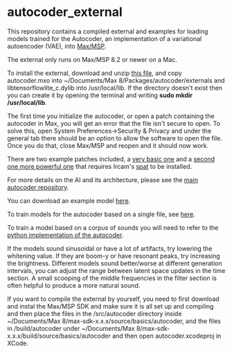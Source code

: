 # autocoder_external

This repository contains a compiled external and examples for loading models trained for the Autocoder, an implementation of a variational autoencoder (VAE), into [Max/MSP](https://cycling74.com/). 

The external only runs on Max/MSP 8.2 or newer on a Mac.

To install the external, download and unzip [this file](https://github.com/franzson/autocoder_external/blob/main/external/autocoder-universal.zip), and copy autocoder.mxo into ~/Documents/Max 8/Packages/autocoder/externals and libtensorflowlite_c.dylib into /usr/local/lib. If the directory doesn't exist then you can create it by opening the terminal and writing <b>sudo mkdir /usr/local/lib</b>. 

The first time you initialize the autocoder, or open a patch containing the autocoder in Max, you will get an error that the file isn't secure to open. To solve this, open System Preferences->Security & Privacy and under the general tab there should be an option to allow the software to open the file. Once you do that, close Max/MSP and reopen and it should now work.

There are two example patches included, a [very basic one]() and a [second one more powerful one]() that requires Ircam's [spat](https://forum.ircam.fr/projects/detail/spat/) to be installed.

For more details on the AI and its architecture, please see the [main autocoder repository](https://github.com/franzson/autocoder).

You can download an example model [here](https://github.com/franzson/autocoder_models).

To train models for the autocoder based on a single file, see [here](https://github.com/franzson/autocoder_training).

To train a model based on a corpus of sounds you will need to refer to the [python implementation of the autocoder](https://github.com/franzson/autocoder).

If the models sound sinusoidal or have a lot of artifacts, try lowering the whitening value. If they are boom-y or have resonant peaks, try increasing the brightness. Different models sound better/worse at different generation intervals, you can adjust the range between latent space updates in the time section. A small scooping of the middle frequencies in the filter section is often helpful to produce a more natural sound.

If you want to compile the external by yourself, you need to first download and instal the Max/MSP SDK and make sure it is all set up and compiling and then place the files in the /src/autocoder directory inside ~/Documents/Max 8/max-sdk-x.x.x/source/basics/autocoder, and the files in /build/autocoder under ~/Documents/Max 8/max-sdk-x.x.x/build/source/basics/autocoder and then open autocoder.xcodeproj in XCode.
